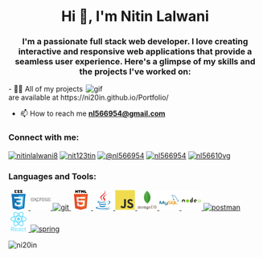 <h1 align="center">Hi 👋, I'm Nitin Lalwani</h1>
<h3 align="center" margin-bottom="50">I'm a passionate full stack web developer. I love creating interactive and responsive web applications that provide a seamless user experience. Here's a glimpse of my skills and the projects I've worked on:</h3>
<img align="right" src="https://images.squarespace-cdn.com/content/v1/5b23e822f79392038cbd486c/1618372561966-TA5Q9PO95WDIADR1AZLU/AdmirableHospitableHen-size_restricted.gif" alt="gif" width="350" display="flex" margin-left="630"/>
- 👨‍💻 All of my projects are available at https://ni20in.github.io/Portfolio/

- 📫 How to reach me **nl566954@gmail.com**



<h3 align="left">Connect with me:</h3>
<p align="left">
<a href="https://linkedin.com/in/nitinlalwani8" target="blank"><img align="center" src="https://raw.githubusercontent.com/rahuldkjain/github-profile-readme-generator/master/src/images/icons/Social/linked-in-alt.svg" alt="nitinlalwani8" height="30" width="40" /></a>
<a href="https://www.codechef.com/users/nit123tin" target="blank"><img align="center" src="https://cdn.jsdelivr.net/npm/simple-icons@3.1.0/icons/codechef.svg" alt="nit123tin" height="30" width="40" /></a>
<a href="https://www.hackerrank.com/@nl566954" target="blank"><img align="center" src="https://raw.githubusercontent.com/rahuldkjain/github-profile-readme-generator/master/src/images/icons/Social/hackerrank.svg" alt="@nl566954" height="30" width="40" /></a>
<a href="https://www.leetcode.com/nl566954" target="blank"><img align="center" src="https://raw.githubusercontent.com/rahuldkjain/github-profile-readme-generator/master/src/images/icons/Social/leet-code.svg" alt="nl566954" height="30" width="40" /></a>
<a href="https://auth.geeksforgeeks.org/user/nl56610vg" target="blank"><img align="center" src="https://raw.githubusercontent.com/rahuldkjain/github-profile-readme-generator/master/src/images/icons/Social/geeks-for-geeks.svg" alt="nl56610vg" height="30" width="40" /></a>
</p>

<h3 align="left">Languages and Tools:</h3>
<p align="left"> <a href="https://www.w3schools.com/css/" target="_blank" rel="noreferrer"> <img src="https://raw.githubusercontent.com/devicons/devicon/master/icons/css3/css3-original-wordmark.svg" alt="css3" width="40" height="40"/> </a> <a href="https://expressjs.com" target="_blank" rel="noreferrer"> <img src="https://raw.githubusercontent.com/devicons/devicon/master/icons/express/express-original-wordmark.svg" alt="express" width="40" height="40"/> </a> <a href="https://git-scm.com/" target="_blank" rel="noreferrer"> <img src="https://www.vectorlogo.zone/logos/git-scm/git-scm-icon.svg" alt="git" width="40" height="40"/> </a> <a href="https://www.w3.org/html/" target="_blank" rel="noreferrer"> <img src="https://raw.githubusercontent.com/devicons/devicon/master/icons/html5/html5-original-wordmark.svg" alt="html5" width="40" height="40"/> </a> <a href="https://www.java.com" target="_blank" rel="noreferrer"> <img src="https://raw.githubusercontent.com/devicons/devicon/master/icons/java/java-original.svg" alt="java" width="40" height="40"/> </a> <a href="https://developer.mozilla.org/en-US/docs/Web/JavaScript" target="_blank" rel="noreferrer"> <img src="https://raw.githubusercontent.com/devicons/devicon/master/icons/javascript/javascript-original.svg" alt="javascript" width="40" height="40"/> </a> <a href="https://www.mongodb.com/" target="_blank" rel="noreferrer"> <img src="https://raw.githubusercontent.com/devicons/devicon/master/icons/mongodb/mongodb-original-wordmark.svg" alt="mongodb" width="40" height="40"/> </a> <a href="https://www.mysql.com/" target="_blank" rel="noreferrer"> <img src="https://raw.githubusercontent.com/devicons/devicon/master/icons/mysql/mysql-original-wordmark.svg" alt="mysql" width="40" height="40"/> </a> <a href="https://nodejs.org" target="_blank" rel="noreferrer"> <img src="https://raw.githubusercontent.com/devicons/devicon/master/icons/nodejs/nodejs-original-wordmark.svg" alt="nodejs" width="40" height="40"/> </a> <a href="https://postman.com" target="_blank" rel="noreferrer"> <img src="https://www.vectorlogo.zone/logos/getpostman/getpostman-icon.svg" alt="postman" width="40" height="40"/> </a> <a href="https://reactjs.org/" target="_blank" rel="noreferrer"> <img src="https://raw.githubusercontent.com/devicons/devicon/master/icons/react/react-original-wordmark.svg" alt="react" width="40" height="40"/> </a> <a href="https://spring.io/" target="_blank" rel="noreferrer"> <img src="https://www.vectorlogo.zone/logos/springio/springio-icon.svg" alt="spring" width="40" height="40"/> </a> </p>

<p><img align="center" src="https://github-readme-stats.vercel.app/api/top-langs?username=ni20in&show_icons=true&locale=en&layout=compact" alt="ni20in" /></p>
